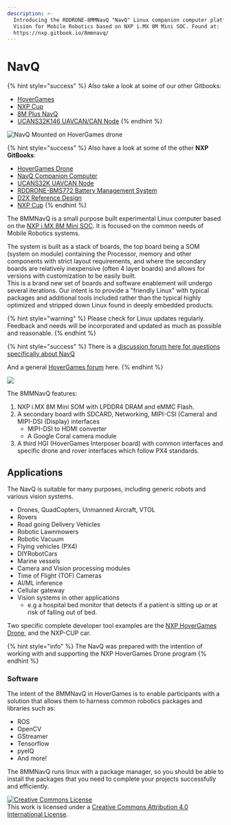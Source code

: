 ```yaml
---
description: >-
  Introducing the RDDRONE-8MMNavQ "NavQ" Linux companion computer platform with
  Vision for Mobile Robotics based on NXP i.MX 8M Mini SOC. Found at:
  https://nxp.gitbook.io/8mmnavq/
---
```


# NavQ

{% hint style="success" %}
Also take a look at some of our other Gitbooks:

* [HoverGames](https://app.gitbook.com/o/-L9GLsni4p7csCR7QCJ8/s/-L9GLtb-Tz\_XaKbQu-Al/)
* [NXP Cup](https://app.gitbook.com/o/-L9GLsni4p7csCR7QCJ8/s/-L9GLtaxrQtBdBRsFIJB/)
* [8M Plus NavQ](https://app.gitbook.com/o/-L9GLsni4p7csCR7QCJ8/s/-MQsLUVVC7cJOe9aVARC/)
* [UCANS32K146 UAVCAN/CAN Node](https://app.gitbook.com/o/-L9GLsni4p7csCR7QCJ8/s/-M7FJ\_hQKd8L0MNgduui/)
{% endhint %}

![NavQ Mounted on HoverGames drone](<.gitbook/assets/image (37).png>)

{% hint style="success" %}
Also have a look at some of the other **NXP GitBooks**:

* [HoverGames Drone](https://nxp.gitbook.io/hovergames/)
* [NavQ Companion Computer](https://nxp.gitbook.io/8mmnavq/)
* [UCANS32K UAVCAN Node](https://nxp.gitbook.io/ucans32k146/)
* [RDDRONE-BMS772 Battery Management System](https://nxp.gitbook.io/rddrone-bms772/)
* [D2X Reference Design](https://nxp.gitbook.io/d2x/)
* [NXP Cup](https://nxp.gitbook.io/nxp-cup-hardware-reference-alamak/)​
{% endhint %}

The 8MMNavQ is a small purpose built experimental Linux computer based on the [NXP i.MX 8M Mini SOC](https://www.nxp.com/products/processors-and-microcontrollers/arm-processors/i-mx-applications-processors/i-mx-8-processors:IMX8-SERIES). It is focused on the common needs of Mobile Robotics systems.

The system is built as a stack of boards, the top board being a SOM (system on module) containing the Processor, memory and other components with strict layout requirements, and where the secondary boards are relatively inexpensive (often 4 layer boards) and allows for versions with customization to be easily built.\
This is a brand new set of boards and software enablement will undergo several iterations. Our intent is to provide a "friendly Linux" with typical packages and additional tools included rather than the typical highly optimized and stripped down Linux found in deeply embedded products.

{% hint style="warning" %}
Please check for Linux updates regularly. Feedback and needs will be incorporated and updated as much as possible and reasonable.
{% endhint %}

{% hint style="success" %}
There is a [discussion forum here for questions specifically about NavQ](https://community.nxp.com/community/mobilerobotics/hovergames-drone-challenge/navq-8mmnavq-discussion)

And a general [HoverGames forum](https://community.nxp.com/community/mobilerobotics/hovergames-drone-challenge) here.
{% endhint %}

![](.gitbook/assets/img\_20200428\_181758.jpg)

The 8MMNavQ features:

1. NXP i.MX 8M Mini SOM with LPDDR4 DRAM and eMMC Flash.
2. A secondary board with SDCARD, Networking, MIPI-CSI (Camera) and MIPI-DSI (Display) interfaces
   * MIPI-DSI to HDMI converter
   * A Google Coral camera module
3. A third HGI (HoverGames Interposer board) with common interfaces and specific drone and rover interfaces which follow PX4 standards.

## Applications

The NavQ is suitable for many purposes, including generic robots and various vision systems.

* Drones, QuadCopters, Unmanned Aircraft, VTOL
* Rovers
* Road going Delivery Vehicles
* Robotic Lawnmowers
* Robotic Vacuum
* Flying vehicles (PX4)
* DIYRobotCars
* Marine vessels
* Camera and Vision processing modules
* Time of Flight (TOF) Cameras
* AI/ML inference
* Cellular gateway
* Vision systems in other applications
  * e.g a hospital bed monitor that detects if a patient is sitting up or at risk of falling out of bed.

Two specific complete developer tool examples are the [NXP HoverGames Drone](https://nxp.gitbook.io/hovergames), and the NXP-CUP car.

{% hint style="info" %}
The NavQ was prepared with the intention of working with and supporting the NXP HoverGames Drone program
{% endhint %}

### Software

The intent of the 8MMNavQ in HoverGames is to enable participants with a solution that allows them to harness common robotics packages and libraries such as:

* ROS
* OpenCV
* GStreamer
* Tensorflow
* pyeIQ
* And more!

The 8MMNavQ runs linux with a package manager, so you should be able to install the packages that you need to complete your projects successfully and efficiently.

[![Creative Commons License](https://i.creativecommons.org/l/by/4.0/88x31.png)](http://creativecommons.org/licenses/by/4.0/)\
This work is licensed under a [Creative Commons Attribution 4.0 International License](http://creativecommons.org/licenses/by/4.0/).

